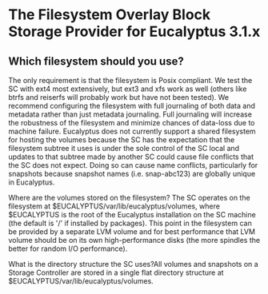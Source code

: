 # The Filesystem Overlay Block Storage Provider for Eucalyptus 3.1.x

## Which filesystem should you use? 
The only requirement is that the filesystem is Posix compliant. We test the SC with ext4 most extensively, but ext3 and xfs work as well (others like btrfs and reiserfs will probably work but have not been tested). We recommend configuring the filesystem with full journaling of both data and metadata rather than just metadata journaling. Full journaling will increase the robustness of the filesystem and minimize chances of data-loss due to machine failure. Eucalyptus does not currently support a shared filesystem for hosting the volumes because the SC has the expectation that the filesystem subtree it uses is under the sole control of the SC local and updates to that subtree made by another SC could cause file conflicts that the SC does not expect. Doing so can cause name conflicts, particularly for snapshots because snapshot names (i.e. snap-abc123) are globally unique in Eucalyptus.

Where are the volumes stored on the filesystem? The SC operates on the filesystem at $EUCALYPTUS/var/lib/eucalyptus/volumes, where $EUCALYPTUS is the root of the Eucalyptus installation on the SC machine (the default is '/' if installed by packages). This point in the filesystem can be provided by a separate LVM volume and for best performance that LVM volume should be on its own high-performance disks (the more spindles the better for random I/O performance).

What is the directory structure the SC uses?All volumes and snapshots on a Storage Controller are stored in a single flat directory structure at $EUCALYPTUS/var/lib/eucalyptus/volumes.